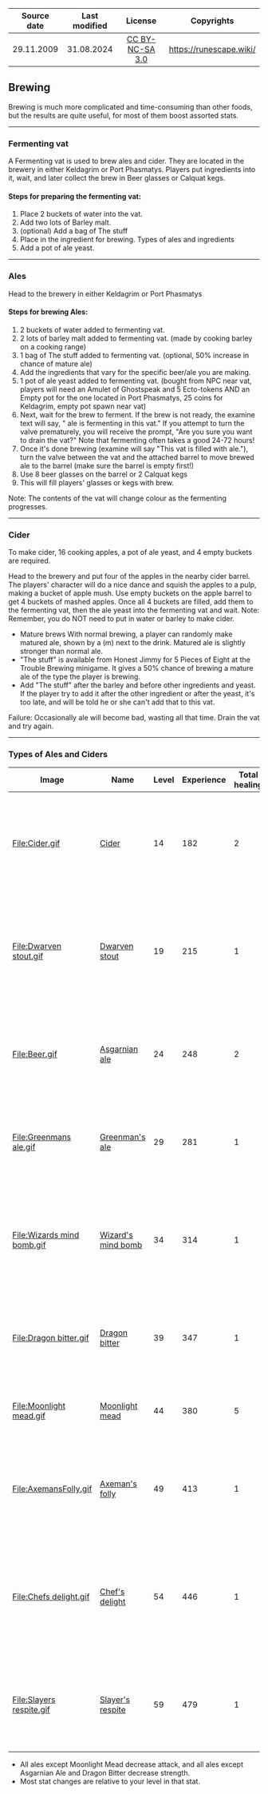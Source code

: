 <small>

| Source date | Last modified |                               License                                |       Copyrights        |
|:-----------:|:-------------:|:--------------------------------------------------------------------:|:-----------------------:|
| 29.11.2009  |  31.08.2024   | [CC BY-NC-SA 3.0](https://creativecommons.org/licenses/by-nc-sa/3.0) | https://runescape.wiki/ |
</small>

## Brewing

Brewing is much more complicated and time-consuming than other foods, but the results are quite useful, for most of them boost assorted stats.

***

### Fermenting vat

A Fermenting vat is used to brew ales and cider. They are located in the brewery in either Keldagrim or Port Phasmatys. 
Players put ingredients into it, wait, and later collect the brew in Beer glasses or Calquat kegs.

#### Steps for preparing the fermenting vat:

1. Place 2 buckets of water into the vat.
2. Add two lots of Barley malt.
3. (optional) Add a bag of The stuff
4. Place in the ingredient for brewing. Types of ales and ingredients
5. Add a pot of ale yeast.

***

### Ales
Head to the brewery in either Keldagrim or Port Phasmatys


#### Steps for brewing Ales:

1. 2 buckets of water added to fermenting vat.
2. 2 lots of barley malt added to fermenting vat. (made by cooking barley on a cooking range)
3. 1 bag of The stuff added to fermenting vat. (optional, 50% increase in chance of mature ale)
4. Add the ingredients that vary for the specific beer/ale you are making.
5. 1 pot of ale yeast added to fermenting vat. (bought from NPC near vat, players will need an Amulet of Ghostspeak and 5 Ecto-tokens AND an Empty pot for the one located in Port Phasmatys, 25 coins for Keldagrim, empty pot spawn near vat)
6. Next, wait for the brew to ferment. If the brew is not ready, the examine text will say, " ale is fermenting in this vat." If you attempt to turn the valve prematurely, you will receive the prompt, "Are you sure you want to drain the vat?" Note that fermenting often takes a good 24-72 hours!
7. Once it's done brewing (examine will say "This vat is filled with ale."), turn the valve between the vat and the attached barrel to move brewed ale to the barrel (make sure the barrel is empty first!)
8. Use 8 beer glasses on the barrel or 2 Calquat kegs
9. This will fill players' glasses or kegs with brew. 

Note: The contents of the vat will change colour as the fermenting progresses.

***

### Cider
To make cider, 16 cooking apples, a pot of ale yeast, and 4 empty buckets are required.

Head to the brewery and put four of the apples in the nearby cider barrel. The players' character will do a nice dance and squish the apples to a pulp, making a bucket of apple mush. Use empty buckets on the apple barrel to get 4 buckets of mashed apples.
Once all 4 buckets are filled, add them to the fermenting vat, then the ale yeast into the fermenting vat and wait.
Note: Remember, you do NOT need to put in water or barley to make cider.

- Mature brews
With normal brewing, a player can randomly make matured ale, shown by a (m) next to the drink. Matured ale is slightly stronger than normal ale.
- "The stuff" is available from Honest Jimmy for 5 Pieces of Eight at the Trouble Brewing minigame. It gives a 50% chance of brewing a mature ale of the type the player is brewing.
- Add "The stuff" after the barley and before other ingredients and yeast. If the player try to add it after the other ingredient or after the yeast, it's too late, and will be told he or she can't add that to this vat.

Failure: Occasionally ale will become bad, wasting all that time. Drain the vat and try again.

***

### **Types of Ales and Ciders**

| Image                                                                                                                               | Name                                                                                     | Level | Experience | Total healing | Notes                                                                                                                                                                                         |
|-------------------------------------------------------------------------------------------------------------------------------------|------------------------------------------------------------------------------------------|-------|------------|---------------|-----------------------------------------------------------------------------------------------------------------------------------------------------------------------------------------------|
| [File:Cider.gif](https://runescape.wiki/w/Special:Upload?wpDestFile=Cider.gif "File:Cider.gif")                                     | [Cider](https://runescape.wiki/w/Cider "Cider")                                          | 14    | 182        | 2             | See instructions for making above. Increases farming level by 1, decreases attack and strength by 2.                                                                                          |
| [File:Dwarven stout.gif](https://runescape.wiki/w/Special:Upload?wpDestFile=Dwarven_stout.gif "File:Dwarven stout.gif")             | [Dwarven stout](https://runescape.wiki/w/Dwarven_stout "Dwarven stout")                  | 19    | 215        | 1             | Uses 4 [Hammerstone hops](https://runescape.wiki/w/Hammerstone_hops "Hammerstone hops") as ingredient. Increases Smithing and Mining by 1, decreases Attack, Strength and Defence by 1.       |
| [File:Beer.gif](https://runescape.wiki/w/Special:Upload?wpDestFile=Beer.gif "File:Beer.gif")                                        | [Asgarnian ale](https://runescape.wiki/w/Asgarnian_ale "Asgarnian ale")                  | 24    | 248        | 2             | Uses 4 [Asgarnian hops](https://runescape.wiki/w/Asgarnian_hops "Asgarnian hops") as ingredient, increases strength level by 2, decreases Attack by 4.                                        |
| [File:Greenmans ale.gif](https://runescape.wiki/w/Special:Upload?wpDestFile=Greenmans_ale.gif "File:Greenmans ale.gif")             | [Greenman's ale](https://runescape.wiki/w/Greenman%27s_ale "Greenman's ale")             | 29    | 281        | 1             | Uses 4 [Harralander](https://runescape.wiki/w/Harralander "Harralander") as ingredient. Increases Herblore level by 1, decreases Attack by 4.                                                 |
| [File:Wizards mind bomb.gif](https://runescape.wiki/w/Special:Upload?wpDestFile=Wizards_mind_bomb.gif "File:Wizards mind bomb.gif") | [Wizard's mind bomb](https://runescape.wiki/w/Wizard%27s_mind_bomb "Wizard's mind bomb") | 34    | 314        | 1             | Uses 4 [Yanillian hops](https://runescape.wiki/w/Yanillian_hops "Yanillian hops") as ingredient. Increases magic level by 2 or 3, decreases Attack by 4, decreases Strength and Defence by 3. |
| [File:Dragon bitter.gif](https://runescape.wiki/w/Special:Upload?wpDestFile=Dragon_bitter.gif "File:Dragon bitter.gif")             | [Dragon bitter](https://runescape.wiki/w/Dragon_bitter "Dragon bitter")                  | 39    | 347        | 1             | Uses 4 [Krandorian hops](https://runescape.wiki/w/Krandorian_hops "Krandorian hops") as ingredient. Increases strength by 2, decreases attack by 1.                                           |
| [File:Moonlight mead.gif](https://runescape.wiki/w/Special:Upload?wpDestFile=Moonlight_mead.gif "File:Moonlight mead.gif")          | [Moonlight mead](https://runescape.wiki/w/Moonlight_mead "Moonlight mead")               | 44    | 380        | 5             | Uses 4 Bittercap [mushrooms](https://runescape.wiki/w/Mushroom "Mushroom"). Does nothing except heal 5 hitpoints.                                                                             |
| [File:AxemansFolly.gif](https://runescape.wiki/w/Special:Upload?wpDestFile=AxemansFolly.gif "File:AxemansFolly.gif")                | [Axeman's folly](https://runescape.wiki/w/Axeman%27s_folly "Axeman's folly")             | 49    | 413        | 1             | Uses an [oak roots](https://runescape.wiki/w/Oak_roots "Oak roots") as ingredient, raises woodcutting level by 1, lowers attack and strength by 3.                                            |
| [File:Chefs delight.gif](https://runescape.wiki/w/Special:Upload?wpDestFile=Chefs_delight.gif "File:Chefs delight.gif")             | [Chef's delight](https://runescape.wiki/w/Chef%27s_delight "Chef's delight")             | 54    | 446        | 1             | Uses 4 pinches of [chocolate dust](https://runescape.wiki/w/Chocolate_dust "Chocolate dust") as ingredient, raises cooking level by 1-5 (see below), lowers attack and strength by 2.         |
| [File:Slayers respite.gif](https://runescape.wiki/w/Special:Upload?wpDestFile=Slayers_respite.gif "File:Slayers respite.gif")       | [Slayer's respite](https://runescape.wiki/w/Slayer%27s_respite "Slayer's respite")       | 59    | 479        | 1             | Uses 4 [Wildblood hops](https://runescape.wiki/w/Wildblood_hops "Wildblood hops") as ingredient, raises slayer level by 1, lowers attack and strength by 2.                                   |

*   All ales except Moonlight Mead decrease attack, and all ales except Asgarnian Ale and Dragon Bitter decrease strength.
*   Most stat changes are relative to your level in that stat.